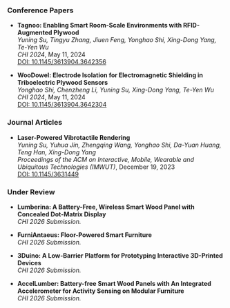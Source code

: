 
### Conference Papers

- **Tagnoo: Enabling Smart Room-Scale Environments with RFID-Augmented Plywood**  
  *Yuning Su, Tingyu Zhang, Jiuen Feng, Yonghao Shi, Xing-Dong Yang, Te-Yen Wu*  
  *CHI 2024*, May 11, 2024  
  [DOI: 10.1145/3613904.3642356](https://doi.org/10.1145/3613904.3642356)

- **WooDowel: Electrode Isolation for Electromagnetic Shielding in Triboelectric Plywood Sensors**  
  *Yonghao Shi, Chenzheng Li, Yuning Su, Xing-Dong Yang, Te-Yen Wu*  
  *CHI 2024*, May 11, 2024  
  [DOI: 10.1145/3613904.3642304](https://doi.org/10.1145/3613904.3642304)

### Journal Articles

- **Laser-Powered Vibrotactile Rendering**  
  *Yuning Su, Yuhua Jin, Zhengqing Wang, Yonghao Shi, Da-Yuan Huang, Teng Han, Xing-Dong Yang*  
  *Proceedings of the ACM on Interactive, Mobile, Wearable and Ubiquitous Technologies (IMWUT)*, December 19, 2023  
  [DOI: 10.1145/3631449](https://doi.org/10.1145/3631449)

### Under Review

- **Lumberina: A Battery-Free, Wireless Smart Wood Panel with Concealed Dot-Matrix Display**  
  *CHI 2026 Submission.*

- **FurniAntaeus: Floor-Powered Smart Furniture**  
  *CHI 2026 Submission.*

- **3Duino: A Low-Barrier Platform for Prototyping Interactive 3D-Printed Devices**  
  *CHI 2026 Submission.*

- **AccelLumber: Battery-free Smart Wood Panels with An Integrated Accelerometer for Activity Sensing on Modular Furniture**  
  *CHI 2026 Submission.*
